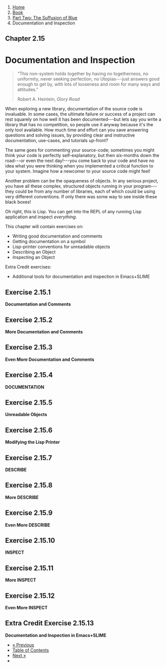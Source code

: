 <ol class="breadcrumb">
  <li><a href="/">Home</a></li>
  <li><a href="/book/">Book</a></li>
  <li><a href="/book/2-0-0-overview/">Part Two: The Suffusion of Blue</a></li>
  <li class="active">Documentation and Inspection</li>
</ol>

## Chapter 2.15

# Documentation and Inspection

> "This non-system holds together by having no togetherness, no uniformity, never seeking perfection, no Utopias---just answers good enough to get by, with lots of looseness and room for many ways and attitudes."
> <footer>Robert A. Heinlein, <em>Glory Road</em></footer>

When exploring a new library, documentation of the source code is invaluable.  In some cases, the ultimate failure or success of a project can rest squarely on how well it has been documented---but lets say you write a library that has no competition, so people use it anyway because it's the only tool available.  How much time and effort can you save answering questions and solving issues, by providing clear and instructive documentation, use-cases, and tutorials up-front?

The same goes for commenting your source-code; sometimes you might think your code is perfectly self-explanatory, but then six-months down the road---or even the next day!---you come back to your code and have no idea what you were thinking when you implemented a critical function to your system.  Imagine how a newcomer to your source code might feel!

Another problem can be the opaqueness of objects. In any serious project, you have all these complex, structured objects running in your program---they could be from any number of libraries, each of which could be using very different conventions.  If only there was some way to see inside these black boxes!

Oh right, this is Lisp.  You can get into the REPL of any running Lisp application and inspect *everything*.

This chapter will contain exercises on:

* Writing good documentation and comments
* Getting documentation on a symbol
* Lisp-printer conventions for unreadable objects
* Describing an Object
* Inspecting an Object

Extra Credit exercises:

* Additional tools for documentation and inspection in Emacs+SLIME

## Exercise 2.15.1

**Documentation and Comments**

## Exercise 2.15.2

**More Documentation and Comments**

## Exercise 2.15.3

**Even More Documentation and Comments**

## Exercise 2.15.4

**DOCUMENTATION**

## Exercise 2.15.5

**Unreadable Objects**

## Exercise 2.15.6

**Modifying the Lisp Printer**

## Exercise 2.15.7

**DESCRIBE**

## Exercise 2.15.8

**More DESCRIBE**

## Exercise 2.15.9

**Even More DESCRIBE**

## Exercise 2.15.10

**INSPECT**

## Exercise 2.15.11

**More INSPECT**

## Exercise 2.15.12

**Even More INSPECT**

## Extra Credit Exercise 2.15.13

**Documentation and Inspection in Emacs+SLIME**

<ul class="pager">
  <li class="previous"><a href="/book/2-14-0-tree-shaker/">&laquo; Previous</a></li>
  <li><a href="/book/">Table of Contents</a></li>
  <li class="next"><a href="/book/2-16-0-foreign-libs/">Next &raquo;</a><li>
</ul>
